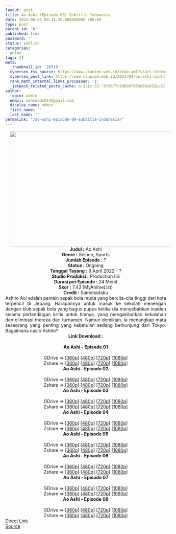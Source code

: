 ```yaml
---
layout: post
title: Ao Ashi (Episode 09) Subtitle Indonesia
date: 2022-06-01 00:41:39.000000000 +00:00
type: post
parent_id: '0'
published: true
password: ''
status: publish
categories:
- Anime
tags: []
meta:
  _thumbnail_id: '26719'
  cyberseo_rss_source: https://www.ciunime.web.id/atom.xml?start-index=1
  cyberseo_post_link: https://www.ciunime.web.id/2022/04/ao-ashi-subtitle-indonesia.html
  rank_math_internal_links_processed: '1'
  _jetpack_related_posts_cache: a:1:{s:32:"8f6677c9d6b0f903e98ad32ec61f8deb";a:2:{s:7:"expires";i:1663365589;s:7:"payload";a:3:{i:0;a:1:{s:2:"id";i:26883;}i:1;a:1:{s:2:"id";i:27051;}i:2;a:1:{s:2:"id";i:27486;}}}}
author:
  login: admin
  email: senseads014@gmail.com
  display_name: admin
  first_name: ''
  last_name: ''
permalink: "/ao-ashi-episode-09-subtitle-indonesia/"
---
```

<div class="separator" style="clear: both; text-align: center;"><a href="https://blogger.googleusercontent.com/img/b/R29vZ2xl/AVvXsEjlIcLcOabQEwDvIGpqXnSnB9oM5fPK7ZC6SehPeC-KbHam5-78m-Lw6jGFGl4YgDz3jfeHJvlX4jUk_LNpl4T5iaXs8VS3KM2XQ56cV2Bn_gTL7wY3CsG80cZjvqS8JXVyLC_66JG8-ILFyZGVKlFLfVybN98oDoH8wnpyC4w8yFkZqQzymLtiXD0k/s1280/Ao%20Ashi.png" style="margin-left: 1em; margin-right: 1em;"><img border="0" data-original-height="720" data-original-width="1280" height="360" src="{{ site.baseurl }}/assets/2022/06/Ao%20Ashi.png" width="640" /></a></div>
<div class="separator" style="clear: both; text-align: center;"></div>
<div style="text-align: center;"><b>Judul</b><b><b> </b>:</b> Ao Ashi</div>
<div style="text-align: center;"><b><b>Genre :</b></b> Seinen, Sports</div>
<div style="text-align: center;"><b>Jumlah Episode :</b> ?<br /><b>Status :&nbsp;</b>Ongoing<br /><b>Tanggal Tayang :</b> 9 April&nbsp;2022 - ?<br /><b>Studio Produksi :</b>&nbsp;Production I.G<br /><b>Durasi per Episode :</b> 24 Menit</div>
<div style="text-align: center;"><b>Skor :</b>&nbsp;7.43&nbsp;(MyAnimeList)</div>
<div style="text-align: center;"><b>Credit :</b>&nbsp;Samehadaku</div>
<div style="text-align: center;"></div>
<div style="text-align: justify;">Ashito Aoi adalah pemain sepak bola muda yang bercita-cita tinggi dari kota terpencil di Jepang. Harapannya untuk masuk ke sekolah menengah dengan klub sepak bola yang bagus pupus ketika dia menyebabkan insiden selama pertandingan kritis untuk timnya, yang mengakibatkan kekalahan dan eliminasi mereka dari turnamen. Namun demikian, ia menangkap mata seseorang yang penting yang kebetulan sedang berkunjung dari Tokyo. Bagaimana nasib Ashito?</div>
<div style="text-align: justify;"></div>
<div style="text-align: justify;"></div>
<div style="text-align: center;">
<div style="text-align: center;">
<div style="text-align: left;">
<div style="text-align: center;"><b>Link Download :</b></div>
<div style="text-align: center;"><b><br /></b></div>
<div style="text-align: center;"><span style="text-align: left;"><b>Ao Ashi&nbsp;</b></span><b>- Episode 01</b></div>
<div style="text-align: center;"><b><br /></b></div>
<div style="text-align: center;">GDrive =&gt; [<a href="https://acefile.co/f/72231996/aao-1-360p-samehadaku-care-mp4" target="_blank" rel="noopener">360p</a>] [<a href="https://acefile.co/f/72232005/aao-1-480p-samehadaku-care-mp4" target="_blank" rel="noopener">480p</a>] [<a href="https://acefile.co/f/72232011/aao-1-mp4hd-samehadaku-care-mp4" target="_blank" rel="noopener">720p</a>] [<a href="https://acefile.co/f/72232156/aao-1-fullhd-samehadaku-care-mp4" target="_blank" rel="noopener">1080p</a>]</div>
<div style="text-align: center;">Zshare =&gt; [<a href="https://www69.zippyshare.com/v/ZZyrrw2W/file.html" target="_blank" rel="noopener">360p</a>] [<a href="https://www69.zippyshare.com/v/VDrSIOwy/file.html" target="_blank" rel="noopener">480p</a>] [<a href="https://www69.zippyshare.com/v/qGJKasqU/file.html" target="_blank" rel="noopener">720p</a>] [<a href="https://www20.zippyshare.com/v/qgRAFKEN/file.html" target="_blank" rel="noopener">1080p</a>]</div>
<div style="text-align: center;"></div>
<div style="text-align: center;">
<div><span style="text-align: left;"><b>Ao Ashi&nbsp;</b></span><b>- Episode 02</b></div>
<div><b><br /></b></div>
<div>GDrive =&gt; [<a href="https://acefile.co/f/72772808/aoa-2-360p-samehadaku-care-mp4" target="_blank" rel="noopener">360p</a>] [<a href="https://acefile.co/f/72772814/aoa-2-480p-samehadaku-care-mp4" target="_blank" rel="noopener">480p</a>] [<a href="https://acefile.co/f/72772819/aoa-2-mp4hd-samehadaku-care-mp4" target="_blank" rel="noopener">720p</a>] [<a href="https://acefile.co/f/72773585/aoa-2-fullhd-samehadaku-care-mp4" target="_blank" rel="noopener">1080p</a>]</div>
<div>Zshare =&gt; [<a href="https://www79.zippyshare.com/v/GkDlM56n/file.html" target="_blank" rel="noopener">360p</a>] [<a href="https://www79.zippyshare.com/v/wpzPUH9O/file.html" target="_blank" rel="noopener">480p</a>] [<a href="https://www79.zippyshare.com/v/03al3AXW/file.html" target="_blank" rel="noopener">720p</a>] [<a href="https://www52.zippyshare.com/v/r8hsO15L/file.html" target="_blank" rel="noopener">1080p</a>]</div>
<div></div>
<div>
<div><span style="text-align: left;"><b>Ao Ashi&nbsp;</b></span><b>- Episode 03</b></div>
<div><b><br /></b></div>
<div>GDrive =&gt; [<a href="https://acefile.co/f/73302315/aoa-3-360p-samehadaku-care-mp4" target="_blank" rel="noopener">360p</a>] [<a href="https://acefile.co/f/73302319/aoa-3-480p-samehadaku-care-mp4" target="_blank" rel="noopener">480p</a>] [<a href="https://acefile.co/f/73302328/aoa-3-mp4hd-samehadaku-care-mp4" target="_blank" rel="noopener">720p</a>] [<a href="https://acefile.co/f/73303051/aoa-3-fullhd-samehadaku-care-mp4" target="_blank" rel="noopener">1080p</a>]</div>
<div>Zshare =&gt; [<a href="https://www27.zippyshare.com/v/TwwwamtM/file.html" target="_blank" rel="noopener">360p</a>] [<a href="https://www27.zippyshare.com/v/0NmXZvl2/file.html" target="_blank" rel="noopener">480p</a>] [<a href="https://www27.zippyshare.com/v/aPy6LpGw/file.html" target="_blank" rel="noopener">720p</a>] [<a href="https://www2.zippyshare.com/v/jc8xiSTl/file.html" target="_blank" rel="noopener">1080p</a>]</div>
</div>
<div></div>
<div>
<div><span style="text-align: left;"><b>Ao Ashi&nbsp;</b></span><b>- Episode 04</b></div>
<div><b><br /></b></div>
<div>GDrive =&gt; [<a href="https://acefile.co/f/73854803/aoa-4-360p-samehadaku-care-mp4" target="_blank" rel="noopener">360p</a>] [<a href="https://acefile.co/f/73854810/aoa-4-480p-samehadaku-care-mp4" target="_blank" rel="noopener">480p</a>] [<a href="https://acefile.co/f/73854820/aoa-4-mp4hd-samehadaku-care-mp4" target="_blank" rel="noopener">720p</a>] [<a href="https://acefile.co/f/73855321/aoa-4-fullhd-samehadaku-care-mp4" target="_blank" rel="noopener">1080p</a>]</div>
<div>Zshare =&gt; [<a href="https://www7.zippyshare.com/v/HoDw3lRF/file.html" target="_blank" rel="noopener">360p</a>] [<a href="https://www7.zippyshare.com/v/0OgGpvhn/file.html" target="_blank" rel="noopener">480p</a>] [<a href="https://www7.zippyshare.com/v/D6fNtxr2/file.html" target="_blank" rel="noopener">720p</a>] [<a href="https://www57.zippyshare.com/v/c4mXOz7a/file.html" target="_blank" rel="noopener">1080p</a>]</div>
</div>
<div></div>
<div>
<div><span style="text-align: left;"><b>Ao Ashi&nbsp;</b></span><b>- Episode 05</b></div>
<div><b><br /></b></div>
<div>GDrive =&gt; [<a href="https://acefile.co/f/74286288/aoa-5-360p-samehadaku-care-mp4" target="_blank" rel="noopener">360p</a>] [<a href="https://acefile.co/f/74286294/aoa-5-480p-samehadaku-care-mp4" target="_blank" rel="noopener">480p</a>] [<a href="https://acefile.co/f/74286302/aoa-5-mp4hd-samehadaku-care-mp4" target="_blank" rel="noopener">720p</a>] [<a href="https://acefile.co/f/74286832/aoa-5-fullhd-samehadaku-care-mp4" target="_blank" rel="noopener">1080p</a>]</div>
<div>Zshare =&gt; [<a href="https://www50.zippyshare.com/v/TZAWfAx4/file.html" target="_blank" rel="noopener">360p</a>] [<a href="https://www50.zippyshare.com/v/6EBlPr5W/file.html" target="_blank" rel="noopener">480p</a>] [<a href="https://www50.zippyshare.com/v/clkXOmzy/file.html" target="_blank" rel="noopener">720p</a>] [<a href="https://www17.zippyshare.com/v/ICxG19oR/file.html" target="_blank" rel="noopener">1080p</a>]</div>
</div>
<div></div>
<div>
<div><span style="text-align: left;"><b>Ao Ashi&nbsp;</b></span><b>- Episode 06</b></div>
<div><b><br /></b></div>
<div>GDrive =&gt; [<a href="https://acefile.co/f/74801994/aoa-6-360p-samehadaku-care-mp4" target="_blank" rel="noopener">360p</a>] [<a href="https://acefile.co/f/74801999/aoa-6-480p-samehadaku-care-mp4" target="_blank" rel="noopener">480p</a>] [<a href="https://acefile.co/f/74802001/aoa-6-mp4hd-samehadaku-care-mp4" target="_blank" rel="noopener">720p</a>] [<a href="https://acefile.co/f/74805048/aoa-6-fullhd-samehadaku-care-mp4" target="_blank" rel="noopener">1080p</a>]</div>
<div>Zshare =&gt; [<a href="https://www7.zippyshare.com/v/NBXMB83s/file.html" target="_blank" rel="noopener">360p</a>] [<a href="https://www7.zippyshare.com/v/qNPch63G/file.html" target="_blank" rel="noopener">480p</a>] [<a href="https://www7.zippyshare.com/v/N38R6hjN/file.html" target="_blank" rel="noopener">720p</a>] [<a href="https://www25.zippyshare.com/v/iYylwBCK/file.html" target="_blank" rel="noopener">1080p</a>]</div>
</div>
<div></div>
<div>
<div><span style="text-align: left;"><b>Ao Ashi&nbsp;</b></span><b>- Episode 07</b></div>
<div><b><br /></b></div>
<div>GDrive =&gt; [<a href="https://acefile.co/f/75273852/aoa-7-360p-samehadaku-care-mp4" target="_blank" rel="noopener">360p</a>] [<a href="https://acefile.co/f/75273856/aoa-7-480p-samehadaku-care-mp4" target="_blank" rel="noopener">480p</a>] [<a href="https://acefile.co/f/75274126/aoa-7-mp4hd-samehadaku-care-mp4" target="_blank" rel="noopener">720p</a>] [<a href="https://acefile.co/f/75275022/aoa-7-fullhd-samehadaku-care-mp4" target="_blank" rel="noopener">1080p</a>]</div>
<div>Zshare =&gt; [<a href="https://www69.zippyshare.com/v/iADTttOS/file.html" target="_blank" rel="noopener">360p</a>] [<a href="https://www69.zippyshare.com/v/rUpGhyPQ/file.html" target="_blank" rel="noopener">480p</a>] [<a href="https://www50.zippyshare.com/v/4KWiCS49/file.html" target="_blank" rel="noopener">720p</a>] [<a href="https://www53.zippyshare.com/v/kbudhSJs/file.html" target="_blank" rel="noopener">1080p</a>]</div>
</div>
<div></div>
<div>
<div><span style="text-align: left;"><b>Ao Ashi&nbsp;</b></span><b>- Episode 08</b></div>
<div><b><br /></b></div>
<div>GDrive =&gt; [<a href="https://acefile.co/f/75787827/aoa-8-360p-samehadaku-care-mp4" target="_blank" rel="noopener">360p</a>] [<a href="https://acefile.co/f/75787834/aoa-8-480p-samehadaku-care-mp4" target="_blank" rel="noopener">480p</a>] [<a href="https://acefile.co/f/75788259/aoa-8-mp4hd-samehadaku-care-mp4" target="_blank" rel="noopener">720p</a>] [<a href="https://acefile.co/f/75789794/aoa-8-fullhd-samehadaku-care-mp4" target="_blank" rel="noopener">1080p</a>]</div>
<div>Zshare =&gt; [<a href="https://www114.zippyshare.com/v/4p5GEm7R/file.html" target="_blank" rel="noopener">360p</a>] [<a href="https://www40.zippyshare.com/v/tDSQ3uzF/file.html" target="_blank" rel="noopener">480p</a>] [<a href="https://www16.zippyshare.com/v/5dUpaB6l/file.html" target="_blank" rel="noopener">720p</a>] [<a href="https://www55.zippyshare.com/v/o3XWtB0U/file.html" target="_blank" rel="noopener">1080p</a>]</div>
</div>
</div>
</div>
</div>
</div>
<link rel="stylesheet" href="https://cdnjs.cloudflare.com/ajax/libs/font-awesome/4.7.0/css/font-awesome.min.css" />
<div class="divbtn"> <a href="https://handymansurrender.com/fihup8buzv?key=94550f7ce39444073321dde3b8782f97" class="btn"><i class="fa fa-download"></i> Direct Link</a> <br /><a href="https://www.ciunime.web.id/2022/04/ao-ashi-subtitle-indonesia.html">Source</a> </div>
